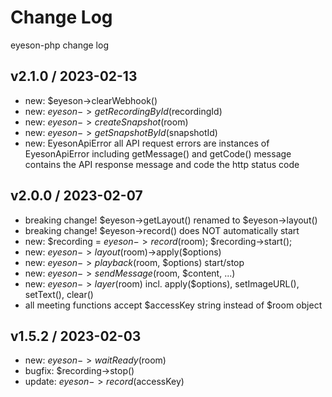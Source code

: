 # Change Log

eyeson-php change log

## v2.1.0 / 2023-02-13

- new: $eyeson->clearWebhook()
- new: $eyeson->getRecordingById($recordingId)
- new: $eyeson->createSnapshot($room)
- new: $eyeson->getSnapshotById($snapshotId)
- new: EyesonApiError
    all API request errors are instances of EyesonApiError including
    getMessage() and getCode()
    message contains the API response message and code the http status code

## v2.0.0 / 2023-02-07

- breaking change! $eyeson->getLayout() renamed to $eyeson->layout()
- breaking change! $eyeson->record() does NOT automatically start
- new: $recording = $eyeson->record($room); $recording->start();
- new: $eyeson->layout($room)->apply($options)
- new: $eyeson->playback($room, $options) start/stop
- new: $eyeson->sendMessage($room, $content, ...)
- new: $eyeson->layer($room) incl. apply($options), setImageURL(), setText(), clear()
- all meeting functions accept $accessKey string instead of $room object

## v1.5.2 / 2023-02-03

- new: $eyeson->waitReady($room)
- bugfix: $recording->stop()
- update: $eyeson->record($accessKey)